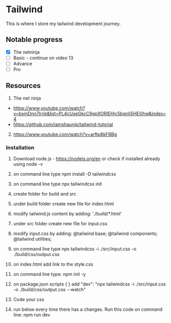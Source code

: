 # Tailwind

This is where I store my tailwind development journey.

## Notable progress

- [x] The netninja
- [ ] Basic - continue on video 13
- [ ] Advance
- [ ] Pro

## Resources

1. The net ninja

- https://www.youtube.com/watch?v=bxmDnn7lrnk&list=PL4cUxeGkcC9gpXORlEHjc5bgnIi5HEGhw&index=4
- https://github.com/iamshaunjp/tailwind-tutorial

2. https://www.youtube.com/watch?v=arftp8kFBBg

### Installation

1. Download node.js - https://nodejs.org/en or check if installed already using node -v
2. on command line type npm install -D tailwindcss
3. on command line type npx tailwindcss init
4. create folder for
   build and src
5. under build folder create new file for
   index.html
6. modify tailwind.js content by adding:
   './build/\*.html'
7. under src folder create new file for
   input.css
8. modify input.css by adding:
   @tailwind base;
   @tailwind components;
   @tailwind utilities;
9. on command line type npx tailwindcss -i ./src/input.css -o ./build/css/output.css
10. on index.html add link to the style.css
11. on command line type:
    npm init -y
12. on package.json scripts { } add
    "dev": "npx tailwindcss -i ./src/input.css -o ./build/css/output.css --watch"
13. Code your css

14. run below every time there has a changes. Run this code on command line:
    npm run dev
